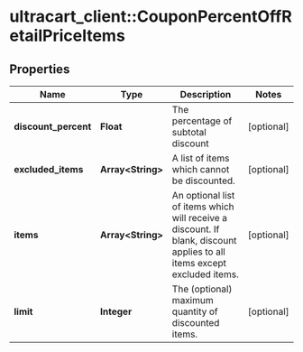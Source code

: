 # ultracart_client::CouponPercentOffRetailPriceItems

## Properties
Name | Type | Description | Notes
------------ | ------------- | ------------- | -------------
**discount_percent** | **Float** | The percentage of subtotal discount | [optional] 
**excluded_items** | **Array&lt;String&gt;** | A list of items which cannot be discounted. | [optional] 
**items** | **Array&lt;String&gt;** | An optional list of items which will receive a discount.  If blank, discount applies to all items except excluded items. | [optional] 
**limit** | **Integer** | The (optional) maximum quantity of discounted items. | [optional] 


